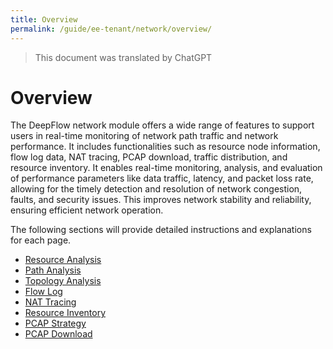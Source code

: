 ```yaml
---
title: Overview
permalink: /guide/ee-tenant/network/overview/
---
```


> This document was translated by ChatGPT

# Overview

The DeepFlow network module offers a wide range of features to support users in real-time monitoring of network path traffic and network performance. It includes functionalities such as resource node information, flow log data, NAT tracing, PCAP download, traffic distribution, and resource inventory. It enables real-time monitoring, analysis, and evaluation of performance parameters like data traffic, latency, and packet loss rate, allowing for the timely detection and resolution of network congestion, faults, and security issues. This improves network stability and reliability, ensuring efficient network operation.

The following sections will provide detailed instructions and explanations for each page.

- [Resource Analysis](./service-statistics/)
- [Path Analysis](./network-path/)
- [Topology Analysis](./network-map/)
- [Flow Log](./flow-log/)
- [NAT Tracing](./NAT-traversal/)
- [Resource Inventory](./resource-inventory/)
- [PCAP Strategy](./pacp-strategy/)
- [PCAP Download](./pcap-download/)
